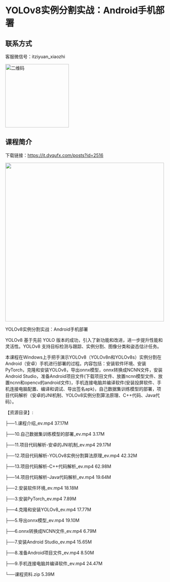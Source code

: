 # YOLOv8实例分割实战：Android手机部署

## 联系方式

客服微信号：itziyuan_xiaozhi

<img src="https://ziyuanyun.oss-cn-guangzhou.aliyuncs.com/common/20240614073449/666b82192834a.jpg" width="200" height="200" alt="二维码">

## 课程简介

下载链接：https://it.dyqufx.com/posts?id=2516

<img src="https://ziyuanyun.oss-cn-guangzhou.aliyuncs.com/yun/20240515184040/664491289efae.jpg" width="500" alt="">

  YOLOv8实例分割实战：Android手机部署



 YOLOv8 基于先前 YOLO 版本的成功，引入了新功能和改进，进一步提升性能和灵活性。YOLOv8 支持目标检测与跟踪、实例分割、图像分类和姿态估计任务。

 本课程在Windows上手把手演示YOLOv8（YOLOv8n和YOLOv8s）实例分割在Android（安卓）手机进行部署的过程。内容包括：安装软件环境、安装PyTorch，克隆和安装YOLOv8，导出onnx模型，onnx转换成NCNN文件，安装Android Studio，准备Android项目文件(下载项目文件、放置ncnn模型文件、放置ncnn和opencv的android文件)，手机连接电脑并编译软件(安装投屏软件、手机连接电脑配置、编译和调试、导出签名apk)，自己数据集训练模型的部署，项目代码解析（安卓的JNI机制、YOLOv8实例分割算法原理、C++代码、Java代码）。

 【资源目录】:

 ├──1.课程介绍_ev.mp4 37.17M

 ├──10.自己数据集训练模型的部署_ev.mp4 3.17M

 ├──11.项目代码解析-安卓的JNI机制_ev.mp4 29.17M

 ├──12.项目代码解析-YOLOv8实例分割算法原理_ev.mp4 42.32M

 ├──13.项目代码解析-C++代码解析_ev.mp4 62.98M

 ├──14.项目代码解析-Java代码解析_ev.mp4 19.64M

 ├──2.安装软件环境_ev.mp4 18.18M

 ├──3.安装PyTorch_ev.mp4 7.89M

 ├──4.克隆和安装YOLOv8_ev.mp4 17.77M

 ├──5.导出onnx模型_ev.mp4 19.10M

 ├──6.onnx转换成NCNN文件_ev.mp4 6.79M

 ├──7.安装Android Studio_ev.mp4 15.65M

 ├──8.准备Android项目文件_ev.mp4 8.50M

 ├──9.手机连接电脑并编译软件_ev.mp4 24.47M

 └──课程资料.zip 5.39M

 &nbsp;

  